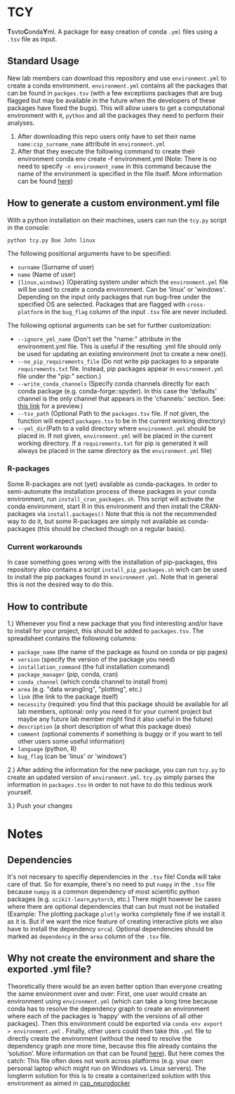 # TCY
**T**svto**C**onda**Y**ml. A package for easy creation of conda `.yml` files using a `.tsv` file as input.
## Standard Usage
New lab members can download this repository and use `environment.yml` to create a conda environment. `environment.yml`  contains all the packages that can be found in `packges.tsv` (with a few exceptions packages that are bug flagged but may be available in the future when the developers of these packages have fixed the bugs). This will allow users to get a computational environment with `R`,  `python` and all the packages they need to perform their analyses.

 1. After downloading this repo users only have to set their name
    `name:csp_surname_name` attribute in `environment.yml`
 2. After that they execute the following command to create their
    environment conda env create -f environment.yml (Note: There is no
    need to specify `-n environment_name` in this command because the
    name of the environment is specified in the file itself. More
    information can be found
    [here](https://docs.conda.io/projects/conda/en/latest/user-guide/tasks/manage-environments.html#creating-an-environment-from-an-environment-yml-file))

## How to generate a custom environment.yml file
With a python installation on their machines, users can run the  `tcy.py` script in the console:

 `python tcy.py Doe John linux`

The following positional arguments have to be specified:

- `surname` (Surname of user)
- `name` (Name of user)
- `{linux,windows}` (Operating system under which the `environment.yml` file will be used to create a conda environment. Can be 'linux' or 'windows'. Depending on the input only packages that run bug-free under the specified OS are  selected. Packages that are flagged with `cross-platform` in the `bug_flag` column of the input `.tsv` file are never included.

The following optional arguments can be set for further customization:
- `--ignore_yml_name` (Don\'t set the \"name:\" attribute in the environment.yml file. This is useful if the resulting .yml file should only be used for updating  an existing environment (not to create a new one)).
- `--no_pip_requirements_file` (Do not write pip packages to a separate `requirements.txt` file. Instead, pip packages appear in `environment.yml` file under the \"pip:\" section.)
- `--write_conda_channels` (Specify conda channels directly for each conda package (e.g. conda-forge::spyder). In this case the \'defaults\' channel is the only channel that appears in the \'channels:\' section. See: [this link](https://stackoverflow.com/a/65983247/8792159) for a preview.)
- `--tsv_path` (Optional Path to the `packages.tsv` file. If not given, the function will expect  `packages.tsv` to be in the current working directory)
- `--yml_dir`(Path to a valid directory where `environment.yml` should be placed in. If not given, `environment.yml` will  be placed in the current working directory. If a `requirements.txt` for pip is generated it will always be placed in the same directory  as the `environment.yml` file)

### R-packages
Some R-packages are not (yet) available as conda-packages. In order to semi-automate the installation process of these packages in your conda environment, run `install_cran_packages.sh`. This script will activate the conda environment, start R in this environment and then install the CRAN-packages via `install.packages()` Note that this is not the recommended way to do it, but some R-packages are simply not available as conda-packages (this should be checked though on a regular basis).

### Current workarounds
In case something goes wrong with the installation of pip-packages, this repository also contains a script `install_pip_packages.sh` wich can be used to install the pip packages found in `environment.yml`. Note that in general this is not the desired way to do this.
## How to contribute
1.) Whenever you find a new package that you find interesting and/or have to install for your project, this should be added to `packages.tsv`. The spreadsheet contains the following columns:

- `package_name` (the name of the package as found on conda or pip pages)
- `version` (specify the version of the package you need)
- `installation_command` (the full installation command)
- `package_manager` (pip, conda, cran)
- `conda_channel` (which conda channel to install from)
- `area` (e.g. "data wrangling", "plotting", etc.)
- `link` (the link to the package itself)
- `necessity` (required: you find that this package should be available for all lab members, optional: only you need it for your current project but maybe any future lab member might find it also useful in the future)
- `description` (a short description of what this package does)
- `comment` (optional comments if something is buggy or if you want to tell other users some useful information)
- `language` (python, R)
- `bug_flag` (can be 'linux' or 'windows')

2.) After adding the information for the new package, you can run `tcy.py` to create an updated version of `environment.yml`. `tcy.py` simply parses the information in `packages.tsv` in order to not have to do this tedious work yourself.

3.) Push your changes

# Notes
## Dependencies

It's not necesary to specifiy dependencies in the `.tsv` file! Conda will take care of that. So for example, there's no need to put `numpy` in the `.tsv` file because `numpy` is a common dependency of most scientific python packages (e.g. `scikit-learn`,`pytorch`, etc.) There might however be cases where there are optional dependencies that can but must not be installed (Example: The plotting package `plotly` works completely fine if we install it as it is. But if we want the nice feature of creating interactive plots we also have to install the dependency `orca`). Optional dependencies should be marked as `dependency` in the `area` column of the `.tsv` file.

## Why not create the  environment and share the exported .yml file?
Theoretically there would be an even better option than everyone creating the same environment over and over: First, one user would create an environment using `environment.yml` (which can take a long time because conda has to resolve the dependency graph to create an environment where each of the packages is ‘happy’ with the versions of all other packages). Then this environment could be exported via `conda env export > environment.yml` . Finally, other users could then take this `.yml` file to directly create the environment (without the need to resolve the dependency graph one more time, because this file already contains the ‘solution’. More information on that can be found [here](https://docs.conda.io/projects/conda/en/latest/user-guide/tasks/manage-environments.html#exporting-the-environment-yml-file)). But here comes the catch: This file often does not work across platforms (e.g. your own personal laptop which might run on Windows vs. Linux servers). The longterm solution for this is to create a containerized solution with this environment as aimed in [csp_neurodocker](https://github.com/JohannesWiesner/csp_neurodocker)

